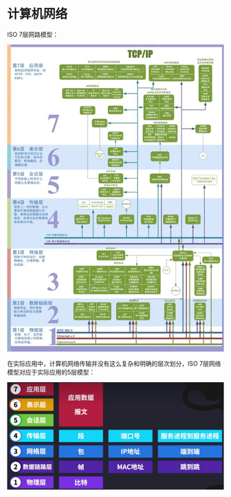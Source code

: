 # 计算机网络

ISO 7层网路模型：

![computer_network](../image/computer_network.jpeg)

在实际应用中，计算机网络传输并没有这么复杂和明确的层次划分，ISO 7层网络模型对应于实际应用的5层模型：

![computer_network5](../image/computer_network5.jpg)